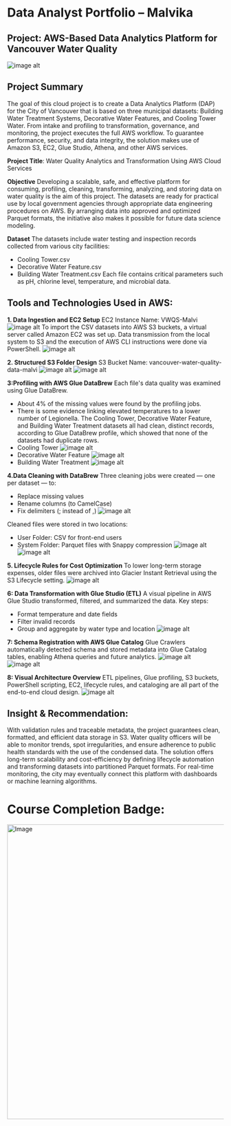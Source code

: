 # Data Analyst Portfolio – Malvika

## Project: AWS-Based Data Analytics Platform for Vancouver Water Quality
![image alt](https://github.com/Malvika3000/data-analyst-malvika/blob/a814eaec6931d916ec6651b07f37d3c556dc093e/1.%20Data%20Ingestion%20Draw.io.png)
## Project Summary 
  The goal of this cloud project is to create a Data Analytics Platform (DAP) for the City of Vancouver that is based on three municipal datasets: Building Water Treatment Systems, Decorative Water Features, and Cooling Tower Water.  From intake and profiling to transformation, governance, and monitoring, the project executes the full AWS workflow.  To guarantee performance, security, and data integrity, the solution makes use of Amazon S3, EC2, Glue Studio, Athena, and other AWS services.

**Project Title**: Water Quality Analytics and Transformation Using AWS Cloud Services

**Objective**
Developing a scalable, safe, and effective platform for consuming, profiling, cleaning, transforming, analyzing, and storing data on water quality is the aim of this project.  The datasets are ready for practical use by local government agencies through appropriate data engineering procedures on AWS.  By arranging data into approved and optimized Parquet formats, the initiative also makes it possible for future data science modeling.

**Dataset**
The datasets include water testing and inspection records collected from various city facilities:
- Cooling Tower.csv
- Decorative Water Feature.csv
- Building Water Treatment.csv
Each file contains critical parameters such as pH, chlorine level, temperature, and microbial data.

## Tools and Technologies Used in AWS:
**1. Data Ingestion and EC2 Setup**
EC2 Instance Name: VWQS-Malvi
  ![image alt](https://github.com/Malvika3000/data-analyst-malvika/blob/fae437321d55f217c36db312be16b3ad9b627039/3.EC2.png)
To import the CSV datasets into AWS S3 buckets, a virtual server called Amazon EC2 was set up.  Data transmission from the local system to S3 and the execution of AWS CLI instructions were done via PowerShell.
![image alt](https://github.com/Malvika3000/data-analyst-malvika/blob/2f664b42d6f80b148aea9582483ae9d4c82e4887/4.%20Power%20Shell.png)

**2. Structured S3 Folder Design**
S3 Bucket Name: vancouver-water-quality-data-malvi
![image alt](https://github.com/Malvika3000/data-analyst-malvika/blob/2f664b42d6f80b148aea9582483ae9d4c82e4887/2.%20S3%20ss.png)
![image alt](https://github.com/Malvika3000/data-analyst-malvika/blob/2f664b42d6f80b148aea9582483ae9d4c82e4887/17.%20copy%20and%20paste.png)

**3:Profiling with AWS Glue DataBrew**
Each file's data quality was examined using Glue DataBrew.  
- About 4% of the missing values were found by the profiling jobs.
- There is some evidence linking elevated temperatures to a lower number of Legionella.
The Cooling Tower, Decorative Water Feature, and Building Water Treatment datasets all had clean, distinct records, according to Glue DataBrew profile, which showed that none of the datasets had duplicate rows.
- Cooling Tower
  ![image alt](https://github.com/Malvika3000/data-analyst-malvika/blob/2f664b42d6f80b148aea9582483ae9d4c82e4887/6.%20Data%20profiling.png)
- Decorative Water Feature
  ![image alt](https://github.com/Malvika3000/data-analyst-malvika/blob/2f664b42d6f80b148aea9582483ae9d4c82e4887/7.%20Data%20profiling%20dwf.png)
- Building Water Treatment
  ![image alt](https://github.com/Malvika3000/data-analyst-malvika/blob/2f664b42d6f80b148aea9582483ae9d4c82e4887/8.%20data%20profiling%20bwt.png)

**4.Data Cleaning with DataBrew**
Three cleaning jobs were created — one per dataset — to:
- Replace missing values
- Rename columns (to CamelCase)
- Fix delimiters (; instead of ,)
![image alt](https://github.com/Malvika3000/data-analyst-malvika/blob/2f664b42d6f80b148aea9582483ae9d4c82e4887/9.%20Data%20cleaning%20run%20jobs.png)

Cleaned files were stored in two locations:
- User Folder: CSV for front-end users
- System Folder: Parquet files with Snappy compression
![image alt](https://github.com/Malvika3000/data-analyst-malvika/blob/2f664b42d6f80b148aea9582483ae9d4c82e4887/14.%20report%20ss.png)
![image alt](https://github.com/Malvika3000/data-analyst-malvika/blob/2f664b42d6f80b148aea9582483ae9d4c82e4887/15.%20user%20reprot.png)

**5. Lifecycle Rules for Cost Optimization**
To lower long-term storage expenses, older files were archived into Glacier Instant Retrieval using the S3 Lifecycle setting.
![image alt](https://github.com/Malvika3000/data-analyst-malvika/blob/2f664b42d6f80b148aea9582483ae9d4c82e4887/10.%20S3%20lifecycle%20rules.png)

**6: Data Transformation with Glue Studio (ETL)**
A visual pipeline in AWS Glue Studio transformed, filtered, and summarized the data. Key steps:
- Format temperature and date fields
- Filter invalid records
- Group and aggregate by water type and location
![image alt](https://github.com/Malvika3000/data-analyst-malvika/blob/2f664b42d6f80b148aea9582483ae9d4c82e4887/13.%20visual%20pipeline%20ss.png)

**7: Schema Registration with AWS Glue Catalog**
Glue Crawlers automatically detected schema and stored metadata into Glue Catalog tables, enabling Athena queries and future analytics.
![image alt](https://github.com/Malvika3000/data-analyst-malvika/blob/2f664b42d6f80b148aea9582483ae9d4c82e4887/12.%20crawler.png)
![image alt](https://github.com/Malvika3000/data-analyst-malvika/blob/2f664b42d6f80b148aea9582483ae9d4c82e4887/16.%20table%20ss.png)

**8: Visual Architecture Overview**
ETL pipelines, Glue profiling, S3 buckets, PowerShell scripting, EC2, lifecycle rules, and cataloging are all part of the end-to-end cloud design.
![image alt](https://github.com/Malvika3000/data-analyst-malvika/blob/2f664b42d6f80b148aea9582483ae9d4c82e4887/11.%20draw.io.png)

## Insight & Recommendation:
  With validation rules and traceable metadata, the project guarantees clean, formatted, and efficient data storage in S3.  Water quality officers will be able to monitor trends, spot irregularities, and ensure adherence to public health standards with the use of the condensed data.
  The solution offers long-term scalability and cost-efficiency by defining lifecycle automation and transforming datasets into partitioned Parquet formats.  For real-time monitoring, the city may eventually connect this platform with dashboards or machine learning algorithms.

# Course Completion Badge:

<img width="685" alt="Image" src="https://github.com/user-attachments/assets/994e4e21-702b-4863-b212-c8b5944c8ff1" />







